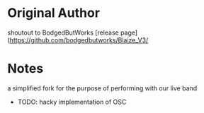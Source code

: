# Original Author
shoutout to BodgedButWorks [release page](https://github.com/bodgedbutworks/Blaize_V3/

# Notes
a simplified fork for the purpose of performing with our live band
+ TODO: hacky implementation of OSC